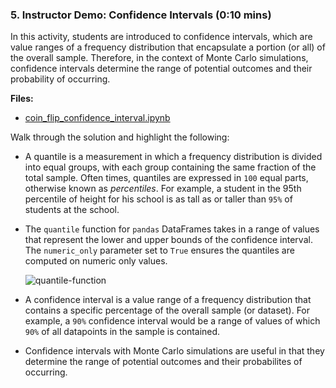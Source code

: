 ### 5. Instructor Demo: Confidence Intervals (0:10 mins)

In this activity, students are introduced to confidence intervals, which are value ranges of a frequency distribution that encapsulate a portion (or all) of the overall sample.  Therefore, in the context of Monte Carlo simulations, confidence intervals determine the range of potential outcomes and their probability of occurring.

**Files:**

* [coin_flip_confidence_interval.ipynb](Activities/05-Ins_Confidence_interval/Solved/coin_flip_confidence_interval.ipynb)

Walk through the solution and highlight the following:

* A quantile is a measurement in which a frequency distribution is divided into equal groups, with each group containing the same fraction of the total sample. Often times, quantiles are expressed in `100` equal parts, otherwise known as *percentiles*. For example, a student in the 95th percentile of height for his school is as tall as or taller than `95%` of students at the school.

* The `quantile` function for `pandas` DataFrames takes in a range of values that represent the lower and upper bounds of the confidence interval. The `numeric_only` parameter set to `True` ensures the quantiles are computed on numeric only values.

  ![quantile-function](Images/quantile-function.png) 

* A confidence interval is a value range of a frequency distribution that contains a specific percentage of the overall sample (or dataset). For example, a `90%` confidence interval would be a range of values of which `90%` of all datapoints in the sample is contained.

* Confidence intervals with Monte Carlo simulations are useful in that they determine the range of potential outcomes and their probabilites of occurring. 
